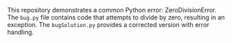 This repository demonstrates a common Python error: ZeroDivisionError. The `bug.py` file contains code that attempts to divide by zero, resulting in an exception. The `bugSolution.py` provides a corrected version with error handling.